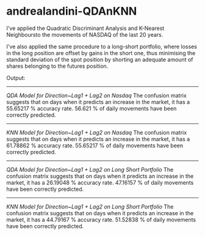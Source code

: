 # andrealandini-QDAnKNN
I've applied the Quadratic Discriminant Analysis and K-Nearest Neighboursto the movements of NASDAQ of the last 20 years.

I've also applied the same procedure to a long-short portfolio,
where losses in the long position are offset by gains in the short one,
thus minimising the standard deviation of the spot position by shorting an adequate amount of shares belonging to the futures position.

Output:
________________________________________________________________________________________________________________________ 

*QDA Model for Direction~Lag1 + Lag2 on Nasdaq*
The confusion matrix suggests that on days when it predicts an increase in the market, it has a 55.65217 % accuracy rate.
56.621 % of daily movements have been correctly predicted.


________________________________________________________________________________________________________________________

*KNN Model for Direction~Lag1 + Lag2 on Nasdaq*
The confusion matrix suggests that on days when it predicts an increase in the market, it has a 61.78862 % accuracy rate.
55.65217 % of daily movements have been correctly predicted.



________________________________________________________________________________________________________________________

*QDA Model for Direction~Lag1 + Lag2 on Long Short Portfolio*
The confusion matrix suggests that on days when it predicts an increase in the market, it has a 26.19048 % accuracy rate.
47.16157 % of daily movements have been correctly predicted.



________________________________________________________________________________________________________________________

*KNN Model for Direction~Lag1 + Lag2 on Long Short Portfolio*
The confusion matrix suggests that on days when it predicts an increase in the market, it has a 44.79167 % accuracy rate.
51.52838 % of daily movements have been correctly predicted.

